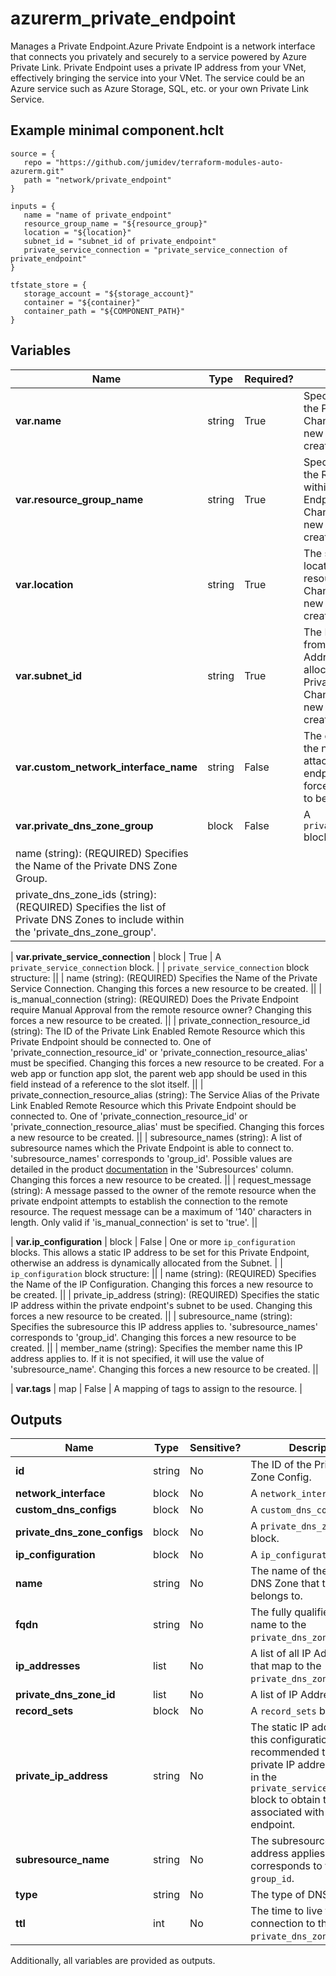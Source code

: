 # azurerm_private_endpoint

Manages a Private Endpoint.Azure Private Endpoint is a network interface that connects you privately and securely to a service powered by Azure Private Link. Private Endpoint uses a private IP address from your VNet, effectively bringing the service into your VNet. The service could be an Azure service such as Azure Storage, SQL, etc. or your own Private Link Service.

## Example minimal component.hclt

```hcl
source = {
   repo = "https://github.com/jumidev/terraform-modules-auto-azurerm.git" 
   path = "network/private_endpoint" 
}

inputs = {
   name = "name of private_endpoint" 
   resource_group_name = "${resource_group}" 
   location = "${location}" 
   subnet_id = "subnet_id of private_endpoint" 
   private_service_connection = "private_service_connection of private_endpoint" 
}

tfstate_store = {
   storage_account = "${storage_account}" 
   container = "${container}" 
   container_path = "${COMPONENT_PATH}" 
}

```

## Variables

| Name | Type | Required? |  Description |
| ---- | ---- | --------- |  ----------- |
| **var.name** | string | True | Specifies the Name of the Private Endpoint. Changing this forces a new resource to be created. | 
| **var.resource_group_name** | string | True | Specifies the Name of the Resource Group within which the Private Endpoint should exist. Changing this forces a new resource to be created. | 
| **var.location** | string | True | The supported Azure location where the resource exists. Changing this forces a new resource to be created. | 
| **var.subnet_id** | string | True | The ID of the Subnet from which Private IP Addresses will be allocated for this Private Endpoint. Changing this forces a new resource to be created. | 
| **var.custom_network_interface_name** | string | False | The custom name of the network interface attached to the private endpoint. Changing this forces a new resource to be created. | 
| **var.private_dns_zone_group** | block | False | A `private_dns_zone_group` block. | | `private_dns_zone_group` block structure: || 
|   name (string): (REQUIRED) Specifies the Name of the Private DNS Zone Group. ||
|   private_dns_zone_ids (string): (REQUIRED) Specifies the list of Private DNS Zones to include within the 'private_dns_zone_group'. ||

| **var.private_service_connection** | block | True | A `private_service_connection` block. | | `private_service_connection` block structure: || 
|   name (string): (REQUIRED) Specifies the Name of the Private Service Connection. Changing this forces a new resource to be created. ||
|   is_manual_connection (string): (REQUIRED) Does the Private Endpoint require Manual Approval from the remote resource owner? Changing this forces a new resource to be created. ||
|   private_connection_resource_id (string): The ID of the Private Link Enabled Remote Resource which this Private Endpoint should be connected to. One of 'private_connection_resource_id' or 'private_connection_resource_alias' must be specified. Changing this forces a new resource to be created. For a web app or function app slot, the parent web app should be used in this field instead of a reference to the slot itself. ||
|   private_connection_resource_alias (string): The Service Alias of the Private Link Enabled Remote Resource which this Private Endpoint should be connected to. One of 'private_connection_resource_id' or 'private_connection_resource_alias' must be specified. Changing this forces a new resource to be created. ||
|   subresource_names (string): A list of subresource names which the Private Endpoint is able to connect to. 'subresource_names' corresponds to 'group_id'. Possible values are detailed in the product [documentation](https://docs.microsoft.com/azure/private-link/private-endpoint-overview#private-link-resource) in the 'Subresources' column. Changing this forces a new resource to be created. ||
|   request_message (string): A message passed to the owner of the remote resource when the private endpoint attempts to establish the connection to the remote resource. The request message can be a maximum of '140' characters in length. Only valid if 'is_manual_connection' is set to 'true'. ||

| **var.ip_configuration** | block | False | One or more `ip_configuration` blocks. This allows a static IP address to be set for this Private Endpoint, otherwise an address is dynamically allocated from the Subnet. | | `ip_configuration` block structure: || 
|   name (string): (REQUIRED) Specifies the Name of the IP Configuration. Changing this forces a new resource to be created. ||
|   private_ip_address (string): (REQUIRED) Specifies the static IP address within the private endpoint's subnet to be used. Changing this forces a new resource to be created. ||
|   subresource_name (string): Specifies the subresource this IP address applies to. 'subresource_names' corresponds to 'group_id'. Changing this forces a new resource to be created. ||
|   member_name (string): Specifies the member name this IP address applies to. If it is not specified, it will use the value of 'subresource_name'. Changing this forces a new resource to be created. ||

| **var.tags** | map | False | A mapping of tags to assign to the resource. | 



## Outputs

| Name | Type | Sensitive? | Description |
| ---- | ---- | --------- | --------- |
| **id** | string | No  | The ID of the Private DNS Zone Config. | 
| **network_interface** | block | No  | A `network_interface` block. | 
| **custom_dns_configs** | block | No  | A `custom_dns_configs` block. | 
| **private_dns_zone_configs** | block | No  | A `private_dns_zone_configs` block. | 
| **ip_configuration** | block | No  | A `ip_configuration` block. | 
| **name** | string | No  | The name of the Private DNS Zone that the config belongs to. | 
| **fqdn** | string | No  | The fully qualified domain name to the `private_dns_zone`. | 
| **ip_addresses** | list | No  | A list of all IP Addresses that map to the `private_dns_zone` fqdn. | 
| **private_dns_zone_id** | list | No  | A list of IP Addresses | 
| **record_sets** | block | No  | A `record_sets` block. | 
| **private_ip_address** | string | No  | The static IP address set by this configuration. It is recommended to use the private IP address exported in the `private_service_connection` block to obtain the address associated with the private endpoint. | 
| **subresource_name** | string | No  | The subresource this IP address applies to, which corresponds to the `group_id`. | 
| **type** | string | No  | The type of DNS record. | 
| **ttl** | int | No  | The time to live for each connection to the `private_dns_zone`. | 

Additionally, all variables are provided as outputs.
